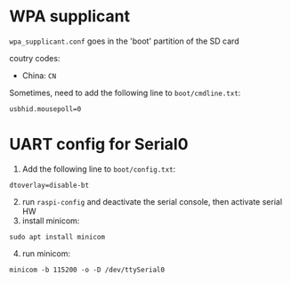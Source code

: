 # WPA supplicant

`wpa_supplicant.conf` goes in the 'boot' partition of the SD card

coutry codes:
- China: `CN`

Sometimes, need to add the following line to `boot/cmdline.txt`:
```
usbhid.mousepoll=0
```

# UART config for Serial0

1. Add the following line to `boot/config.txt`:
```
dtoverlay=disable-bt
```
2. run `raspi-config` and deactivate the serial console, then activate serial HW  
3. install minicom: 
```
sudo apt install minicom
```
4. run minicom: 
```
minicom -b 115200 -o -D /dev/ttySerial0
```